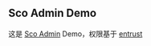 ## Sco Admin Demo
这是 [Sco Admin](https://github.com/ScoLib/admin "Sco Admin") Demo，权限基于 [entrust](https://github.com/ScoLib/entrust)

